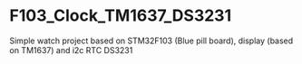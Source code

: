 # F103_Clock_TM1637_DS3231
Simple watch project based on STM32F103 (Blue pill board), display (based on TM1637) and i2c RTC DS3231
